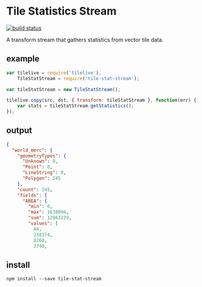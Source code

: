 # Tile Statistics Stream

[![build status](https://secure.travis-ci.org/mapbox/tile-stat-stream.svg)](http://travis-ci.org/mapbox/tile-stat-stream)

A transform stream that gathers statistics from vector tile data.

## example

```js
var tilelive = require('tilelive'),
    TileStatStream = require('tile-stat-stream');

var tileStatStream = new TileStatStream();

tilelive.copy(src, dst, { transform: tileStatStream }, function(err) {
    var stats = tileStatStream.getStatistics();
});
```

## output

```json
{
  "world_merc": {
    "geometryTypes": {
      "Unknown": 0,
      "Point": 0,
      "LineString": 0,
      "Polygon": 245
    },
    "count": 245,
    "fields": {
      "AREA": {
        "min": 0,
        "max": 1638094,
        "sum": 12963239,
        "values": [
          44,
          238174,
          8260,
          2740,
```

## install

    npm install --save tile-stat-stream
